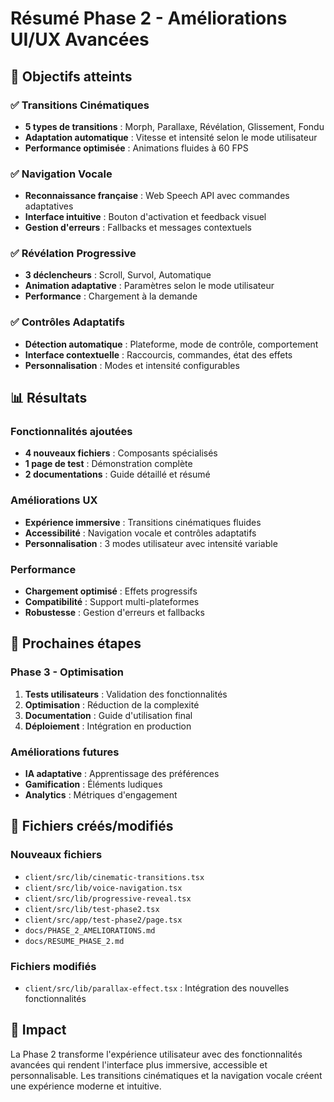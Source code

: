 # Résumé Phase 2 - Améliorations UI/UX Avancées

## 🎯 Objectifs atteints

### ✅ Transitions Cinématiques
- **5 types de transitions** : Morph, Parallaxe, Révélation, Glissement, Fondu
- **Adaptation automatique** : Vitesse et intensité selon le mode utilisateur
- **Performance optimisée** : Animations fluides à 60 FPS

### ✅ Navigation Vocale
- **Reconnaissance française** : Web Speech API avec commandes adaptatives
- **Interface intuitive** : Bouton d'activation et feedback visuel
- **Gestion d'erreurs** : Fallbacks et messages contextuels

### ✅ Révélation Progressive
- **3 déclencheurs** : Scroll, Survol, Automatique
- **Animation adaptative** : Paramètres selon le mode utilisateur
- **Performance** : Chargement à la demande

### ✅ Contrôles Adaptatifs
- **Détection automatique** : Plateforme, mode de contrôle, comportement
- **Interface contextuelle** : Raccourcis, commandes, état des effets
- **Personnalisation** : Modes et intensité configurables

## 📊 Résultats

### Fonctionnalités ajoutées
- **4 nouveaux fichiers** : Composants spécialisés
- **1 page de test** : Démonstration complète
- **2 documentations** : Guide détaillé et résumé

### Améliorations UX
- **Expérience immersive** : Transitions cinématiques fluides
- **Accessibilité** : Navigation vocale et contrôles adaptatifs
- **Personnalisation** : 3 modes utilisateur avec intensité variable

### Performance
- **Chargement optimisé** : Effets progressifs
- **Compatibilité** : Support multi-plateformes
- **Robustesse** : Gestion d'erreurs et fallbacks

## 🚀 Prochaines étapes

### Phase 3 - Optimisation
1. **Tests utilisateurs** : Validation des fonctionnalités
2. **Optimisation** : Réduction de la complexité
3. **Documentation** : Guide d'utilisation final
4. **Déploiement** : Intégration en production

### Améliorations futures
- **IA adaptative** : Apprentissage des préférences
- **Gamification** : Éléments ludiques
- **Analytics** : Métriques d'engagement

## 📁 Fichiers créés/modifiés

### Nouveaux fichiers
- `client/src/lib/cinematic-transitions.tsx`
- `client/src/lib/voice-navigation.tsx`
- `client/src/lib/progressive-reveal.tsx`
- `client/src/lib/test-phase2.tsx`
- `client/src/app/test-phase2/page.tsx`
- `docs/PHASE_2_AMELIORATIONS.md`
- `docs/RESUME_PHASE_2.md`

### Fichiers modifiés
- `client/src/lib/parallax-effect.tsx` : Intégration des nouvelles fonctionnalités

## 🎉 Impact

La Phase 2 transforme l'expérience utilisateur avec des fonctionnalités avancées qui rendent l'interface plus immersive, accessible et personnalisable. Les transitions cinématiques et la navigation vocale créent une expérience moderne et intuitive. 